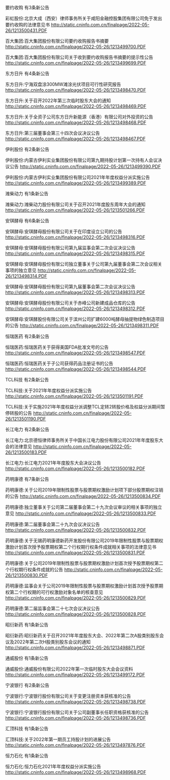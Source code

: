 要约收购 有3条新公告 

彩虹股份:北京大成（西安）律师事务所关于咸阳金融控股集团有限公司免于发出要约收购的法律意见书 http://static.cninfo.com.cn/finalpage/2022-05-26/1213500431.PDF 

百大集团:百大集团股份有限公司要约收购报告书摘要 http://static.cninfo.com.cn/finalpage/2022-05-26/1213499700.PDF 

百大集团:百大集团股份有限公司关于收到要约收购报告书摘要的提示性公告 http://static.cninfo.com.cn/finalpage/2022-05-26/1213499699.PDF 

东方日升 有4条新公告 

东方日升:宁海双盘涂300MW滩涂光伏项目可行性研究报告 http://static.cninfo.com.cn/finalpage/2022-05-26/1213498470.PDF 

东方日升:关于召开2022年第三次临时股东大会的通知 http://static.cninfo.com.cn/finalpage/2022-05-26/1213498469.PDF 

东方日升:关于全资子公司东方日升新能源（香港）有限公司对外投资的公告 http://static.cninfo.com.cn/finalpage/2022-05-26/1213498468.PDF 

东方日升:第三届董事会第三十四次会议决议公告 http://static.cninfo.com.cn/finalpage/2022-05-26/1213498467.PDF 

伊利股份 有2条新公告 

伊利股份:内蒙古伊利实业集团股份有限公司第九期持股计划第一次持有人会议决议公告 http://static.cninfo.com.cn/finalpage/2022-05-26/1213499390.PDF 

伊利股份:内蒙古伊利实业集团股份有限公司2021年年度权益分派实施公告 http://static.cninfo.com.cn/finalpage/2022-05-26/1213499389.PDF 

潍柴动力 有1条新公告 

潍柴动力:潍柴动力股份有限公司关于召开2021年度股东周年大会的通知 http://static.cninfo.com.cn/finalpage/2022-05-26/1213501266.PDF 

安琪酵母 有6条新公告 

安琪酵母:安琪酵母股份有限公司关于在印度设立公司的公告 http://static.cninfo.com.cn/finalpage/2022-05-26/1213498316.PDF 

安琪酵母:安琪酵母股份有限公司第九届监事会第二次会议决议公告 http://static.cninfo.com.cn/finalpage/2022-05-26/1213498315.PDF 

安琪酵母:安琪酵母股份有限公司独立董事关于公司第九届董事会第二次会议相关事项的独立意见 http://static.cninfo.com.cn/finalpage/2022-05-26/1213498314.PDF 

安琪酵母:安琪酵母股份有限公司第九届董事会第二次会议决议公告 http://static.cninfo.com.cn/finalpage/2022-05-26/1213498313.PDF 

安琪酵母:安琪酵母股份有限公司关于赤峰公司新建成品仓库的公告 http://static.cninfo.com.cn/finalpage/2022-05-26/1213498312.PDF 

安琪酵母:安琪酵股份有限公司关于滨州公司扩建6000吨酵母抽提物绿色制造项目的公告 http://static.cninfo.com.cn/finalpage/2022-05-26/1213498311.PDF 

恒瑞医药 有2条新公告 

恒瑞医药:恒瑞医药关于获得美国FDA批准文号的公告 http://static.cninfo.com.cn/finalpage/2022-05-26/1213498547.PDF 

恒瑞医药:恒瑞医药关于子公司获得药品注册证书的公告 http://static.cninfo.com.cn/finalpage/2022-05-26/1213498544.PDF 

TCL科技 有2条新公告 

TCL科技:关于2021年年度权益分派实施公告 http://static.cninfo.com.cn/finalpage/2022-05-26/1213501191.PDF 

TCL科技:关于实施2021年年度权益分派调整TCL定转2转股价格及权益分派期间暂停转股的公告 http://static.cninfo.com.cn/finalpage/2022-05-26/1213501190.PDF 

长江电力 有2条新公告 

长江电力:北京德恒律师事务所关于中国长江电力股份有限公司2021年年度股东大会的法律意见 http://static.cninfo.com.cn/finalpage/2022-05-26/1213500183.PDF 

长江电力:长江电力2021年年度股东大会决议公告 http://static.cninfo.com.cn/finalpage/2022-05-26/1213500182.PDF 

药明康德 有7条新公告 

药明康德:关于公司2019年限制性股票与股票期权激励计划项下部分股票期权注销的公告 http://static.cninfo.com.cn/finalpage/2022-05-26/1213500834.PDF 

药明康德:独立董事关于公司第二届董事会第二十九次会议审议的相关事项的独立意见 http://static.cninfo.com.cn/finalpage/2022-05-26/1213500833.PDF 

药明康德:第二届董事会第二十九次会议决议公告 http://static.cninfo.com.cn/finalpage/2022-05-26/1213500832.PDF 

药明康德:关于无锡药明康德新药开发股份有限公司2019年限制性股票与股票期权激励计划首次授予股票期权第二个行权期行权条件成就相关事项的法律意见书 http://static.cninfo.com.cn/finalpage/2022-05-26/1213500831.PDF 

药明康德:关于公司2019年限制性股票与股票期权激励计划首次授予股票期权第二个行权期行权条件成就的公告 http://static.cninfo.com.cn/finalpage/2022-05-26/1213500830.PDF 

药明康德:监事会关于公司2019年限制性股票与股票期权激励计划首次授予股票期权第二个行权期的可行权激励对象名单的核查意见 http://static.cninfo.com.cn/finalpage/2022-05-26/1213500829.PDF 

药明康德:第二届监事会第二十七次会议决议公告 http://static.cninfo.com.cn/finalpage/2022-05-26/1213500828.PDF 

昭衍新药 有1条新公告 

昭衍新药:昭衍新药关于召开2021年年度股东大会、2022年第二次A股类别股东会议及2022年第二次H股类别股东会议的通知 http://static.cninfo.com.cn/finalpage/2022-05-26/1213498871.PDF 

通威股份 有1条新公告 

通威股份:通威股份有限公司2022年第一次临时股东大会会议资料 http://static.cninfo.com.cn/finalpage/2022-05-26/1213499172.PDF 

宁波银行 有2条新公告 

宁波银行:宁波银行股份有限公司关于变更注册资本获核准的公告 http://static.cninfo.com.cn/finalpage/2022-05-26/1213498738.PDF 

宁波银行:宁波银行股份有限公司关于公司副董事长任职资格获核准的公告 http://static.cninfo.com.cn/finalpage/2022-05-26/1213498736.PDF 

汇顶科技 有1条新公告 

汇顶科技:关于2022年第一期员工持股计划的进展公告 http://static.cninfo.com.cn/finalpage/2022-05-26/1213497876.PDF 

恒力石化 有1条新公告 

恒力石化:恒力石化2021年年度权益分派实施公告 http://static.cninfo.com.cn/finalpage/2022-05-26/1213498968.PDF 

